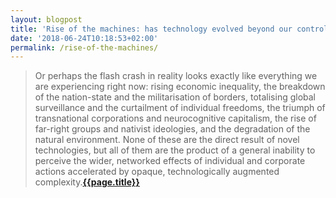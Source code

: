 ```yaml
---
layout: blogpost
title: 'Rise of the machines: has technology evolved beyond our control?'
date: '2018-06-24T10:18:53+02:00'
permalink: /rise-of-the-machines/
---
```

>Or perhaps the flash crash in reality looks exactly like everything we are experiencing right now: rising economic inequality, the breakdown of the nation-state and the militarisation of borders, totalising global surveillance and the curtailment of individual freedoms, the triumph of transnational corporations and neurocognitive capitalism, the rise of far-right groups and nativist ideologies, and the degradation of the natural environment. None of these are the direct result of novel technologies, but all of them are the product of a general inability to perceive the wider, networked effects of individual and corporate actions accelerated by opaque, technologically augmented complexity.**[{{page.title}}](https://www.theguardian.com/books/2018/jun/15/rise-of-the-machines-has-technology-evolved-beyond-our-control-)**




